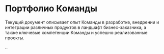 # Портфолио Команды

Текущий документ описывает опыт Команды в разработке, внедрении и
интеграции различных продуктов в ландшафт бизнес-заказчика, а также
ключевые компетенции Команды и успешно реализованные проекты.

..
